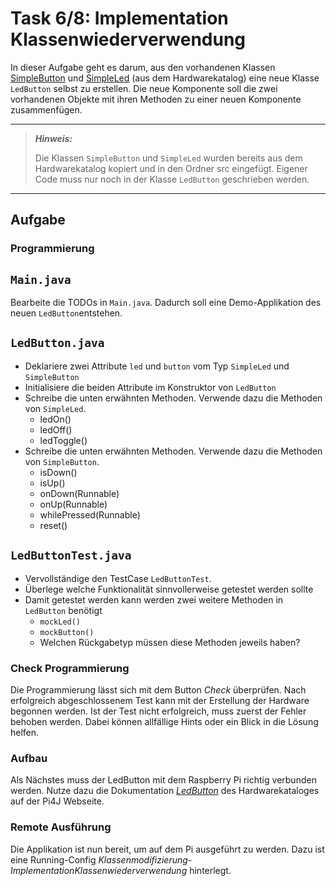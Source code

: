 # Task 6/8: Implementation Klassenwiederverwendung
In dieser Aufgabe geht es darum, aus den vorhandenen Klassen [SimpleButton](https://pi4j.com/examples/components/simplebutton/)
und [SimpleLed](https://pi4j.com/examples/components/simpleled/) (aus dem Hardwarekatalog) eine neue Klasse `LedButton` selbst zu erstellen.
Die neue Komponente soll die zwei vorhandenen Objekte mit ihren Methoden zu einer neuen Komponente zusammenfügen.

---
> **_Hinweis:_**
>
> Die Klassen `SimpleButton` und `SimpleLed` wurden bereits aus dem Hardwarekatalog kopiert und in den Ordner src eingefügt. Eigener Code muss nur noch in der Klasse `LedButton` geschrieben werden.
---

## Aufgabe
### Programmierung
## `Main.java`
Bearbeite die TODOs in `Main.java`. Dadurch soll eine Demo-Applikation des neuen `LedButton`entstehen.

## `LedButton.java`
- Deklariere zwei Attribute `led` und `button` vom Typ `SimpleLed` und `SimpleButton`
- Initialisiere die beiden Attribute im Konstruktor von `LedButton`
- Schreibe die unten erwähnten Methoden. Verwende dazu die Methoden von `SimpleLed`.
  - ledOn()
  - ledOff()
  - ledToggle()
- Schreibe die unten erwähnten Methoden. Verwende dazu die Methoden von `SimpleButton`.
  - isDown()
  - isUp()
  - onDown(Runnable)
  - onUp(Runnable)
  - whilePressed(Runnable)
  - reset()

## `LedButtonTest.java`
- Vervollständige den TestCase `LedButtonTest`.
- Überlege welche Funktionalität sinnvollerweise getestet werden sollte
- Damit getestet werden kann werden zwei weitere Methoden in `LedButton` benötigt
  - `mockLed()`
  - `mockButton()`
  - Welchen Rückgabetyp müssen diese Methoden jeweils haben?

### Check Programmierung
Die Programmierung lässt sich mit dem Button *Check* überprüfen. Nach erfolgreich abgeschlossenem Test kann mit der
Erstellung der Hardware begonnen werden. Ist der Test nicht erfolgreich, muss zuerst der Fehler behoben werden. Dabei können
allfällige Hints oder ein Blick in die Lösung helfen.

### Aufbau
Als Nächstes muss der LedButton mit dem Raspberry Pi richtig verbunden werden. Nutze dazu die
Dokumentation [*LedButton*](https://pi4j.com/examples/components/ledbutton/)
des Hardwarekataloges auf der Pi4J Webseite.

### Remote Ausführung
Die Applikation ist nun bereit, um auf dem Pi ausgeführt zu werden. Dazu ist eine
Running-Config *Klassenmodifizierung-ImplementationKlassenwiederverwendung* hinterlegt.